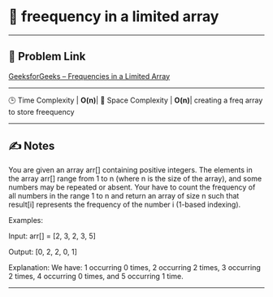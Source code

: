 # 🔢 freequency in a limited array



---

## 🔗 Problem Link

[GeeksforGeeks – Frequencies in a Limited Array](https://www.geeksforgeeks.org/problems/frequency-of-array-elements-1587115620/0)

---


🕒 Time Complexity  | **O(n)**|
🧠 Space Complexity | **O(n)**| creating a freq array to store freequency

---

## ✍️ Notes

You are given an array arr[] containing positive integers. The elements in the array arr[] range from  1 to n (where n is the size of the array), and some numbers may be repeated or absent. Your have to count the frequency of all numbers in the range 1 to n and return an array of size n such that result[i] represents the frequency of the number i (1-based indexing).

Examples:

Input: arr[] = [2, 3, 2, 3, 5]

Output: [0, 2, 2, 0, 1]

Explanation: We have: 1 occurring 0 times, 2 occurring 2 times, 3 occurring 2 times, 4 occurring 0 times, and 5 occurring 1 time.

---
